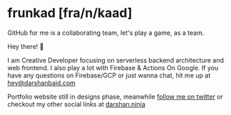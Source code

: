 # frunkad [fra/n/kaad] 
GitHub for me is a collaborating team, let's play a game, as a team.

Hey there! :wave:

I am Creative Developer focusing on serverless backend architecture and web frontend. I also play a lot with Firebase & Actions On Google. 
If you have any questions on Firebase/GCP or just wanna chat, hit me up at [hey@darshanbaid.com](mailto:hey@darshanbaid.com)

Portfolio website still in designs phase, meanwhile [follow me on twitter](https://twitter.com/frunkad) or checkout my other social links at [darshan.ninja](https://darshan.ninja)

